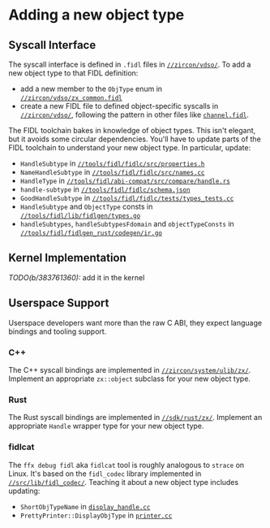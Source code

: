 # Adding a new object type

## Syscall Interface

The syscall interface is defined in `.fidl` files in [`//zircon/vdso/`](/zircon/vdso/). To add
a new object type to that FIDL definition:

 - add a new member to the `ObjType` enum in
   [`//zircon/vdso/zx_common.fidl`](/zircon/vdso/zx_common.fidl)
 - create a new FIDL file to defined object-specific syscalls in
   [`//zircon/vdso/`](/zircon/vdso/), following the pattern in other files like
   [`channel.fidl`](/zircon/vdso/channel.fidl).

The FIDL toolchain bakes in knowledge of object types. This isn't elegant, but
it avoids some circular dependencies. You'll have to update parts of the FIDL
toolchain to understand your new object type. In particular, update:

 - `HandleSubtype` in
   [`//tools/fidl/fidlc/src/properties.h`](/tools/fidl/fidlc/src/properties.h)
 - `NameHandleSubtype` in [`//tools/fidl/fidlc/src/names.cc`](/tools/fidl/fidlc/src/names.cc)
 - `HandleType` in
   [`//tools/fidl/abi-compat/src/compare/handle.rs`](/tools/fidl/abi-compat/src/compare/handle.rs)
 - `handle-subtype` in [`//tools/fidl/fidlc/schema.json`](/tools/fidl/fidlc/schema.json)
 - `GoodHandleSubtype` in
   [`//tools/fidl/fidlc/tests/types_tests.cc`](/tools/fidl/fidlc/tests/types_tests.cc)
 - `HandleSubtype` and `ObjectType` consts in
   [`//tools/fidl/lib/fidlgen/types.go`](/tools/fidl/lib/fidlgen/types.go)
 - `handleSubtypes`, `handleSubtypesFdomain` and `objectTypeConsts` in
   [`//tools/fidl/fidlgen_rust/codegen/ir.go`](/tools/fidl/fidlgen_rust/codegen/ir.go)

## Kernel Implementation

*TODO(b/383761360):* add it in the kernel

## Userspace Support

Userspace developers want more than the raw C ABI, they expect language bindings and tooling support.

### C++

The C++ syscall bindings are implemented in
[`//zircon/system/ulib/zx/`](/zircon/system/ulib/zx/). Implement an appropriate `zx::object`
subclass for your new object type.

### Rust

The Rust syscall bindings are implemented in [`//sdk/rust/zx/`](/sdk/rust/zx/). Implement an
appropriate `Handle` wrapper type for your new object type.

### fidlcat

The `ffx debug fidl` aka `fidlcat` tool is roughly analogous to `strace` on
Linux. It's based on the `fidl_codec` library implemented in
[`//src/lib/fidl_codec/`](/src/lib/fidl_codec/). Teaching it about a new object type includes updating:

 - `ShortObjTypeName` in [`display_handle.cc`](/src/lib/fidl_codec/display_handle.cc)
 - `PrettyPrinter::DisplayObjType` in [`printer.cc`](/src/lib/fidl_codec/printer.cc)
